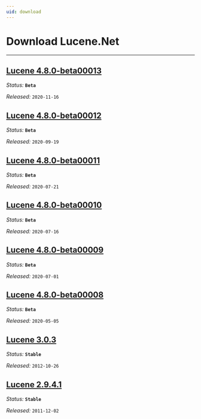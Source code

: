 ```yaml
---
uid: download
---
```


# Download Lucene.Net

---

## [Lucene 4.8.0-beta00013](xref:download/4.8.0-beta00013)

_Status:_ **`Beta`**

_Released:_ `2020-11-16`

## [Lucene 4.8.0-beta00012](xref:download/4.8.0-beta00012)

_Status:_ **`Beta`**

_Released:_ `2020-09-19`

## [Lucene 4.8.0-beta00011](xref:download/4.8.0-beta00011)

_Status:_ **`Beta`**

_Released:_ `2020-07-21`

## [Lucene 4.8.0-beta00010](xref:download/4.8.0-beta00010)

_Status:_ **`Beta`**

_Released:_ `2020-07-16`

## [Lucene 4.8.0-beta00009](xref:download/4.8.0-beta00009)

_Status:_ **`Beta`**

_Released:_ `2020-07-01`

## [Lucene 4.8.0-beta00008](xref:download/4.8.0-beta00008)

_Status:_ **`Beta`**

_Released:_ `2020-05-05`

## [Lucene 3.0.3](xref:download/3)

_Status:_ **`Stable`**

_Released:_ `2012-10-26`

## [Lucene 2.9.4.1](xref:download/2)

_Status:_ **`Stable`**

_Released:_ `2011-12-02`
